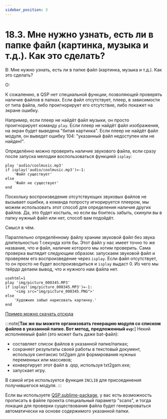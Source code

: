 ```yaml
---
sidebar_position: 3
---
```


# 18.3. Мне нужно узнать, есть ли в папке файл (картинка, музыка и т.д.). Как это сделать?
<!-- [:faq_18_03] -->
В: Мне нужно узнать, есть ли в папке файл (картинка, музыка и т.д.). Как это сделать?

О:

К сожалению, в QSP нет специальной функции, позволяющей проверять наличие файлов в папках. Если файл отсутствует, плеер, в зависимости от типа файла, либо проигнорирует его отсутствие, либо покажет на экране ошибку.

Например, если плеер не найдёт файл музыки, он просто проигнорирует команду `play`. Если плеер не найдёт файл изображения, на экран будет выведена "битая картинка". Если плеер не найдёт файл модуля, он выведет ошибку 104: "указанный файл недоступен или не найден!".

Определённо можно проверить наличие звукового файла, если сразу после запуска мелодии воспользоваться функцией `isplay`:

```qsp
play 'audio/coolmusic.mp3'
if isplay('audio/coolmusic.mp3')=-1:
	'Файл существует'
else
	'Файл не существует'
end
```

Поскольку воспроизведение отсутствующих звуковых файлов не вызывает ошибки, а команда попросту игнорируется плеером, мы можем использовать этот способ для определения наличия других файлов. Да, это будет костыль, но если вы боитесь забыть, скинули вы в папку нужный файл или нет, способ вам подойдёт.

Смысл в чём.

Параллельно определённому файлу храним звуковой файл без звука длительностью 1 секунда хотя бы. Этот файл у нас имеет точно то же название, что и файл, наличие которого мы хотим проверить. Сама проверка выглядит следующим образом: запускаем звуковой файл и проверяем его воспроизведение через `isplay`. Если файл отсутствует, то он просто не будет воспроизводиться и `isplay` выдаст 0. Из чего мы твёрдо делаем вывод, что и нужного нам файла нет.
```qsp
usehtml=1
play 'img/picture_000345.MP3'
if isplay('img/picture_000345.MP3')=-1:
	'<img src="img/picture_000345.PNG">'
else
	'Художник забыл нарисовать картинку.'
end
```
[Пример можно скачать отсюда](https://mega.nz/file/2W5wgbJL#E1rCFrBpwVonlTlWHIC7xVdBWoFUoF5SFOpWcz2J2Xo)


:::note[**Так же вы можете организовать генерацию модуля со списком файлов в указанной папке. Вот метод, предложенный `evp`:**]
Некий исполняемый файл (это может быть даже bat-файл):
* составляет список файлов в указанной папке/папках;
* сохраняет результаты своей работы в текстовый документ, используя синтаксис txt2gam для формирования нужных переменных или массивов;
* конвертирует этот файл в .qsp, используя txt2gam.exe;
* запускает игру.

В самой игре используется функция `INCLIB` для присоединения получившегося модуля.
:::

Если вы используете [QSP.sublime-package](https://github.com/AleksVersus/JAD_for_QSP), у вас есть возможность прописать в файле проекта специальный параметр "scans", и тогда локация для проверки существования файла будет генерироваться автоматически на основе содержимого указанной папки.

